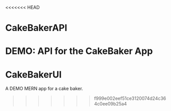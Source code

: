 <<<<<<< HEAD
# CakeBakerAPI
DEMO: API for the CakeBaker App
=======
# CakeBakerUI
A DEMO MERN app for a cake baker.
>>>>>>> f999e002eef51ce3120074d24c364c0ee09b25a4
